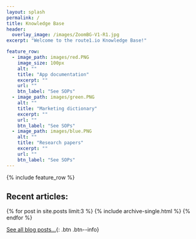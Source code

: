 ```yaml
---
layout: splash
permalink: /
title: Knowledge Base
header:
  overlay_image: /images/ZoomBG-V1-R1.jpg
excerpt: "Welcome to the route1.io Knowledge Base!"

feature_row:
  - image_path: images/red.PNG
    image_size: 100px
    alt: ""
    title: "App documentation"
    excerpt: ""
    url: ""
    btn_label: "See SOPs"
  - image_path: images/green.PNG
    alt: ""
    title: "Marketing dictionary"
    excerpt: ""
    url: ""
    btn_label: "See SOPs"
  - image_path: images/blue.PNG
    alt: ""
    title: "Research papers"
    excerpt: ""
    url: ""
    btn_label: "See SOPs"
---
```


{% include feature_row %}

<h2> Recent articles: </h2>

{% for post in site.posts limit:3 %}
  {% include archive-single.html %}
{% endfor %}

[See all blog posts...]({{site.url}}{{site.baseurl}}/blog/){: .btn .btn--info}
